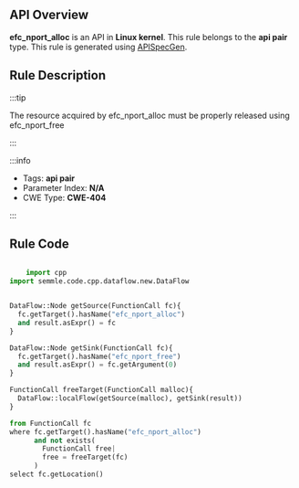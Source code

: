 ---
---


## API Overview
**efc_nport_alloc** is an API in **Linux kernel**. This rule belongs to the **api pair** type. This rule is generated using [APISpecGen](../../tools/APISpecGen).
## Rule Description

:::tip

The resource acquired by efc_nport_alloc must be properly released using efc_nport_free

:::

:::info

- Tags: **api pair**
- Parameter Index: **N/A**
- CWE Type: **CWE-404**

:::

## Rule Code
```python

    import cpp
import semmle.code.cpp.dataflow.new.DataFlow


DataFlow::Node getSource(FunctionCall fc){
  fc.getTarget().hasName("efc_nport_alloc")
  and result.asExpr() = fc
}

DataFlow::Node getSink(FunctionCall fc){
  fc.getTarget().hasName("efc_nport_free")
  and result.asExpr() = fc.getArgument(0)
}

FunctionCall freeTarget(FunctionCall malloc){
  DataFlow::localFlow(getSource(malloc), getSink(result))
}

from FunctionCall fc
where fc.getTarget().hasName("efc_nport_alloc")
      and not exists(
        FunctionCall free| 
        free = freeTarget(fc)
      )
select fc.getLocation()

    
```